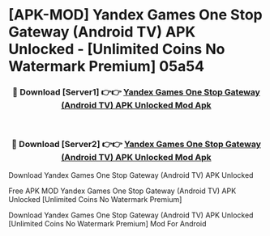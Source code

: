 # [APK-MOD] Yandex Games  One Stop Gateway (Android TV) APK Unlocked - [Unlimited Coins No Watermark Premium] 05a54



<div align="center">
<h3>🔴 Download [Server1] 👉👉 <a href="https://momento.my/?title=Yandex_Games__One_Stop_Gateway_(Android_TV)_APK_Unlocked">Yandex Games  One Stop Gateway (Android TV) APK Unlocked Mod Apk</a></h3><br>

<h3>🔴 Download [Server2] 👉👉 <a href="https://momento.my/?title=Yandex_Games__One_Stop_Gateway_(Android_TV)_APK_Unlocked">Yandex Games  One Stop Gateway (Android TV) APK Unlocked Mod Apk</a></h3>
</div>



Download Yandex Games  One Stop Gateway (Android TV) APK Unlocked 

Free APK MOD Yandex Games  One Stop Gateway (Android TV) APK Unlocked [Unlimited Coins No Watermark Premium]

Download Yandex Games  One Stop Gateway (Android TV) APK Unlocked [Unlimited Coins No Watermark Premium] Mod For Android
